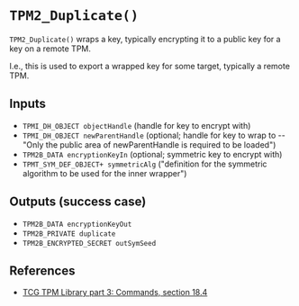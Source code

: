 # `TPM2_Duplicate()`

`TPM2_Duplicate()` wraps a key, typically encrypting it to a public key
for a key on a remote TPM.

I.e., this is used to export a wrapped key for some target, typically a
remote TPM.

## Inputs

 - `TPMI_DH_OBJECT objectHandle` (handle for key to encrypt with)
 - `TPMI_DH_OBJECT newParentHandle` (optional; handle for key to wrap to -- "Only the  public  area  of newParentHandle is required to be loaded")
 - `TPM2B_DATA encryptionKeyIn` (optional; symmetric key to encrypt with)
 - `TPMT_SYM_DEF_OBJECT+ symmetricAlg` ("definition for the symmetric algorithm to be used for the inner wrapper")

## Outputs (success case)

 - `TPM2B_DATA encryptionKeyOut`
 - `TPM2B_PRIVATE duplicate`
 - `TPM2B_ENCRYPTED_SECRET outSymSeed`

## References

 - [TCG TPM Library part 3: Commands, section 18.4](https://trustedcomputinggroup.org/wp-content/uploads/TCG_TPM2_r1p59_Part3_Commands_pub.pdf)

